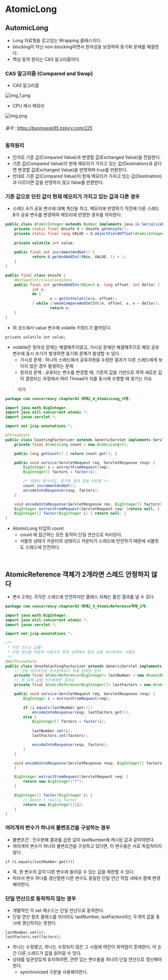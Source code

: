 # AtomicLong

## AutomicLong
- Long 자료형을 갖고있는 Wrapping 클래스이다.
- blocking이 아닌 non-blocking하면서 원자성을 보장하여 동기화 문제를 해결한다.
- 핵심 동작 원리는 CAS 알고리즘이다.

### CAS 알고리즘 (Compared and Swap)

- CAS 알고리즘

![img_1.png](../image/parallel_003_2.png)

- CPU 캐시 메모리

![img.png](../image/parallel_003_1.png)

###### 출처 : https://beomseok95.tistory.com/225

### 동작원리
- 인자로 기존 값(Compared Value)과 변경할 값(Exchanged Value)을 전달한다.
- 기존 값(Compared Value)이 현재 메모리가 가지고 있는 값(Destination)과 같다면 변경할 값(Exchanged Value)을 반영하며 true를 반환한다.
- 반대로 기존 값(Compared Value)이 현재 메모리가 가지고 있는 값(Destination)과 다르다면 값을 반영하지 않고 false를 반환한다.

### 기존 값으로 던진 값이 현재 메모리가 가지고 있는 값과 다른 경우
- 스레드 A가 공유 변수에 대해 계산을 하고, 메모리에 반영하기 직전에 다른 스레드 B가 공유 변수를 변경하여 메모리에 반영한 경우를 의미한다.

```java
public class AtomicInteger extends Number implements java.io.Serializable {
    private static final Unsafe U = Unsafe.getUnsafe();
    private static final long VALUE = U.objectFieldOffset(AtomicInteger.class, "value");
    
    private volatile int value;
    
    public final int incrementAndGet() {
            return U.getAndAddInt(this, VALUE, 1) + 1;
    }
}

public final class Unsafe {
    @HotSpotIntrinsicCandidate
    public final int getAndAddInt(Object o, long offset, int delta) {
            int v;
            do {
                    v = getIntVolatile(o, offset);
            } while (!weakCompareAndSetInt(o, offset, v, v + delta));
                    return v;
    }
}
```

- 위 코드에서 value 변수에 volatile 키워드가 붙어있다.
```
private volatile int value;
```

- volatile은 원자성 문제는 해결해주지않고, 가시성 문제만 해결해주므로 해당 공유 변수에 동시 쓰기가 발생하면 동기화 문제가 발생할 수 있다.
  - 가시성 문제 : 하나의 스레드에서 공유자원을 수정한 결과가 다른 스레드에게 보이지 않은 경우 발생하는 문제
  - 원자성 문제 : 공유되는 변수를 변경할 때, 기존의 값을 기반으로 하여 새로운 값이 결정되는 과정에서 여러 Thread가 이를 동시에 수행할 때 생기는 이슈

> 예제 
```java
package com.concurrency.chapter02.예제2_4_AtomicLong_사용;

import java.math.BigInteger;
import java.util.concurrent.atomic.*;
import javax.servlet.*;

import net.jcip.annotations.*;

@ThreadSafe
public class CountingFactorizer extends GenericServlet implements Servlet {
    private final AtomicLong count = new AtomicLong(0);

    public long getCount() { return count.get(); }

    public void service(ServletRequest req, ServletResponse resp) {
        BigInteger i = extractFromRequest(req);
        BigInteger[] factors = factor(i);

        /* 카운터 증가시킴. 증가된 결과 값을 리턴함 */
        count.incrementAndGet();
        encodeIntoResponse(resp, factors);
    }

    void encodeIntoResponse(ServletResponse res, BigInteger[] factors) {}
    BigInteger extractFromRequest(ServletRequest req) {return null; }
    BigInteger[] factor(BigInteger i) { return null; }
}
```

- AtomicLong 타입의 count
  - count 에 접근하는 모든 동작이 단일 연산으로 처리된다.
  - 서블릿 상태가 카운터의 상태이고 카운터가 스레드에 안전하기 때문에 서블릿도 스레드에 안전하다.

<br/>

## AtomicReference 객체가 2개라면 스레드 안정하지 않다

- 변수 2개는 각각은 스레드에 안전하지만 클래스 자체는 틀린 결과를 낼 수 있다.

```java
package com.concurrency.chapter02.예제2_5_AtomicReference객체_2개;

import java.math.BigInteger;
import java.util.concurrent.atomic.*;
import javax.servlet.*;

import net.jcip.annotations.*;

/**
 * 이런 코드는 금물!
 * 단일 연산을 적절히 사용하지 못한 상태에서 결과 값을 캐시하려는 서블릿
 */
@NotThreadSafe
public class UnsafeCachingFactorizer extends GenericServlet implements Servlet {
    // 가장 마지막으로 인수분해하기 위해 입력된 숫자
    private final AtomicReference<BigInteger> lastNumber = new AtomicReference<BigInteger>();
    // 위 입력 값을 인수분해한 결과값
    private final AtomicReference<BigInteger[]> lastFactors = new AtomicReference<BigInteger[]>();

    public void service(ServletRequest req, ServletResponse resp) {
        BigInteger i = extractFromRequest(req);

        if (i.equals(lastNumber.get()))
            encodeIntoResponse(resp, lastFactors.get());
        else {
            BigInteger[] factors = factor(i);
            
            lastNumber.set(i);
            lastFactors.set(factors);

            encodeIntoResponse(resp, factors);
        }
    }

    void encodeIntoResponse(ServletResponse resp, BigInteger[] factors) {
    }

    BigInteger extractFromRequest(ServletRequest req) {
        return new BigInteger("7");
    }

    BigInteger[] factor(BigInteger i) {
        // Doesn't really factor
        return new BigInteger[]{i};
    }
}
```

### 여러개의 변수가 하나의 불변조건을 구성하는 경우 
- 불변조건 : 인수분해 결과를 곱한 값이 lastNumber에 캐시된 값과 같아야한다.
- 여러개의 변수가 하나의 불변조건을 구성하고 있다면, 이 변수들은 서로 독립적이지 않다.

```
if (i.equals(lastNumber.get()))
```

- 즉, 한 변수의 값이 다른 변수에 들어갈 수 있는 값을 제한할 수 있다.
- 따라서 변수 하나를 갱신할땐 다른 변수도 동일한 단일 연산 작업 내에서 함께 변경해야한다.

### 단일 연산으로 동작하지 않는 경우
- 개별적인 각 set 메소드는 단일 연산으로 동작한다.
- 단일 연산 참조 클래스를 쓰더라도 lastNumber, lastFactors라는 두개의 값을 동시에 갱신하지는 못한다.

```
lastNumber.set(i);
lastFactors.set(factors);
```

- 하나는 수정됐고, 하나는 수정되지 않은 그 시점에 여전이 취약점이 존재한다. 이 순간 다른 스레드가 값을 읽어갈 수 있다.
- 상태를 일관성있게 유지하려면, 관련 있는 변수들을 하나의 단일 연산으로 갱신해야한다.
  - synchronized 구문을 사용해야한다.
